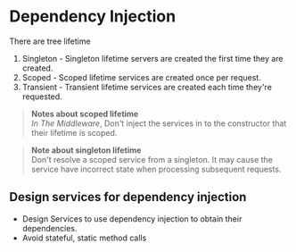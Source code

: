 # Dependency Injection

There are tree lifetime

1. Singleton - Singleton lifetime servers are created the first time they are created.
2. Scoped - Scoped lifetime services are created once per request.
3. Transient - Transient lifetime services are created each time they're requested.

> **Notes about scoped lifetime**  
*In The Middleware*, Don't inject the services in to the constructor that their lifetime is scoped.

> **Note about singleton lifetime**  
Don't resolve a scoped service from a singleton. It may cause the service have incorrect state when processing subsequent requests.

## Design services for dependency injection

- Design Services to use dependency injection to obtain their dependencies.
- Avoid stateful, static method calls

